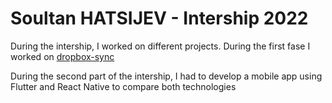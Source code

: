 # Soultan HATSIJEV - Intership 2022

During the intership, I worked on different projects. During the first fase I worked on [dropbox-sync](https://github.com/openartcoded/dropbox-sync)

During the second part of the intership, I had to develop a mobile app using Flutter and React Native to compare both technologies
